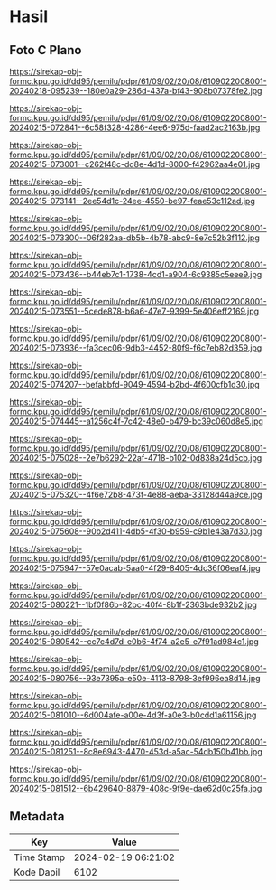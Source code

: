 # Hasil

## Foto C Plano

https://sirekap-obj-formc.kpu.go.id/dd95/pemilu/pdpr/61/09/02/20/08/6109022008001-20240218-095239--180e0a29-286d-437a-bf43-908b07378fe2.jpg

https://sirekap-obj-formc.kpu.go.id/dd95/pemilu/pdpr/61/09/02/20/08/6109022008001-20240215-072841--6c58f328-4286-4ee6-975d-faad2ac2163b.jpg

https://sirekap-obj-formc.kpu.go.id/dd95/pemilu/pdpr/61/09/02/20/08/6109022008001-20240215-073001--c262f48c-dd8e-4d1d-8000-f42962aa4e01.jpg

https://sirekap-obj-formc.kpu.go.id/dd95/pemilu/pdpr/61/09/02/20/08/6109022008001-20240215-073141--2ee54d1c-24ee-4550-be97-feae53c112ad.jpg

https://sirekap-obj-formc.kpu.go.id/dd95/pemilu/pdpr/61/09/02/20/08/6109022008001-20240215-073300--06f282aa-db5b-4b78-abc9-8e7c52b3f112.jpg

https://sirekap-obj-formc.kpu.go.id/dd95/pemilu/pdpr/61/09/02/20/08/6109022008001-20240215-073436--b44eb7c1-1738-4cd1-a904-6c9385c5eee9.jpg

https://sirekap-obj-formc.kpu.go.id/dd95/pemilu/pdpr/61/09/02/20/08/6109022008001-20240215-073551--5cede878-b6a6-47e7-9399-5e406eff2169.jpg

https://sirekap-obj-formc.kpu.go.id/dd95/pemilu/pdpr/61/09/02/20/08/6109022008001-20240215-073936--fa3cec06-9db3-4452-80f9-f6c7eb82d359.jpg

https://sirekap-obj-formc.kpu.go.id/dd95/pemilu/pdpr/61/09/02/20/08/6109022008001-20240215-074207--befabbfd-9049-4594-b2bd-4f600cfb1d30.jpg

https://sirekap-obj-formc.kpu.go.id/dd95/pemilu/pdpr/61/09/02/20/08/6109022008001-20240215-074445--a1256c4f-7c42-48e0-b479-bc39c060d8e5.jpg

https://sirekap-obj-formc.kpu.go.id/dd95/pemilu/pdpr/61/09/02/20/08/6109022008001-20240215-075028--2e7b6292-22af-4718-b102-0d838a24d5cb.jpg

https://sirekap-obj-formc.kpu.go.id/dd95/pemilu/pdpr/61/09/02/20/08/6109022008001-20240215-075320--4f6e72b8-473f-4e88-aeba-33128d44a9ce.jpg

https://sirekap-obj-formc.kpu.go.id/dd95/pemilu/pdpr/61/09/02/20/08/6109022008001-20240215-075608--90b2d411-4db5-4f30-b959-c9b1e43a7d30.jpg

https://sirekap-obj-formc.kpu.go.id/dd95/pemilu/pdpr/61/09/02/20/08/6109022008001-20240215-075947--57e0acab-5aa0-4f29-8405-4dc36f06eaf4.jpg

https://sirekap-obj-formc.kpu.go.id/dd95/pemilu/pdpr/61/09/02/20/08/6109022008001-20240215-080221--1bf0f86b-82bc-40f4-8b1f-2363bde932b2.jpg

https://sirekap-obj-formc.kpu.go.id/dd95/pemilu/pdpr/61/09/02/20/08/6109022008001-20240215-080542--cc7c4d7d-e0b6-4f74-a2e5-e7f91ad984c1.jpg

https://sirekap-obj-formc.kpu.go.id/dd95/pemilu/pdpr/61/09/02/20/08/6109022008001-20240215-080756--93e7395a-e50e-4113-8798-3ef996ea8d14.jpg

https://sirekap-obj-formc.kpu.go.id/dd95/pemilu/pdpr/61/09/02/20/08/6109022008001-20240215-081010--6d004afe-a00e-4d3f-a0e3-b0cdd1a61156.jpg

https://sirekap-obj-formc.kpu.go.id/dd95/pemilu/pdpr/61/09/02/20/08/6109022008001-20240215-081251--8c8e6943-4470-453d-a5ac-54db150b41bb.jpg

https://sirekap-obj-formc.kpu.go.id/dd95/pemilu/pdpr/61/09/02/20/08/6109022008001-20240215-081512--6b429640-8879-408c-9f9e-dae62d0c25fa.jpg


## Metadata

| Key        | Value               |
| ---------- | ------------------- |
| Time Stamp | 2024-02-19 06:21:02 |
| Kode Dapil | 6102                |



